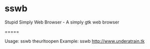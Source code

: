 sswb
====

Stupid Simply Web Browser - A simply gtk web browser


=====

Usage: sswb theurltoopen
Example: sswb http://www.underatrain.tk
